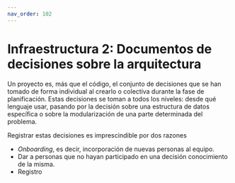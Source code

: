 ```yaml
---
nav_order: 102
---
```


# Infraestructura 2: Documentos de decisiones sobre la arquitectura

Un proyecto es, más que el código, el conjunto de decisiones que se han tomado
de forma individual al crearlo o colectiva durante la fase de
planificación. Estas decisiones se toman a todos los niveles: desde qué lenguaje
usar, pasando por la decisión sobre una estructura de datos específica o sobre
la modularización de una parte determinada del problema.

Registrar estas decisiones es imprescindible por dos razones

* *Onboarding*, es decir, incorporación de nuevas personas al equipo.
* Dar a personas que no hayan participado en una decisión conocimiento de la
  misma.
* Registro 
